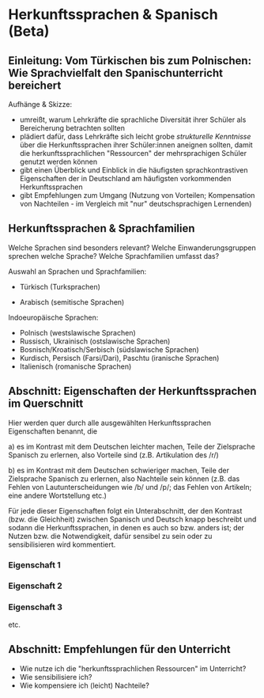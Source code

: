 # Herkunftssprachen & Spanisch (Beta)

## Einleitung: Vom Türkischen bis zum Polnischen: Wie Sprachvielfalt den Spanischunterricht bereichert

Aufhänge & Skizze:  

- umreißt, warum Lehrkräfte die sprachliche Diversität ihrer Schüler als Bereicherung betrachten sollten
- plädiert dafür, dass Lehrkräfte sich leicht grobe *strukturelle Kenntnisse* über die Herkunftssprachen ihrer Schüler:innen aneignen sollten, damit die herkunftssprachlichen "Ressourcen" der mehrsprachigen Schüler genutzt werden können
- gibt einen Überblick und Einblick in die häufigsten sprachkontrastiven Eigenschaften der in Deutschland am häufigsten vorkommenden Herkunftssprachen
- gibt Empfehlungen zum Umgang (Nutzung von Vorteilen; Kompensation von Nachteilen - im Vergleich mit "nur" deutschsprachigen Lernenden)

## Herkunftssprachen & Sprachfamilien

Welche Sprachen sind besonders relevant? Welche Einwanderungsgruppen sprechen welche Sprache? Welche Sprachfamilien umfasst das?

Auswahl an Sprachen und Sprachfamilien:

- Türkisch (Turksprachen)

- Arabisch (semitische Sprachen)

Indoeuropäische Sprachen:  

- Polnisch (westslawische Sprachen)  
- Russisch, Ukrainisch (ostslawische Sprachen)  
- Bosnisch/Kroatisch/Serbisch (südslawische Sprachen)  
- Kurdisch, Persisch (Farsi/Dari), Paschtu (iranische Sprachen)  
- Italienisch (romanische Sprachen)

## Abschnitt: Eigenschaften der Herkunftssprachen im Querschnitt  

Hier werden quer durch alle ausgewählten Herkunftssprachen Eigenschaften benannt, die  
  
a) es im Kontrast mit dem Deutschen leichter machen, Teile der Zielsprache Spanisch zu erlernen, also Vorteile sind (z.B. Artikulation des /r/)  
  
b) es im Kontrast mit dem Deutschen schwieriger machen, Teile der Zielsprache Spanisch zu erlernen, also Nachteile sein können (z.B. das Fehlen von Lautunterscheidungen wie /b/ und /p/; das Fehlen von Artikeln; eine andere Wortstellung etc.)  
  
Für jede dieser Eigenschaften folgt ein Unterabschnitt, der den Kontrast (bzw. die Gleichheit) zwischen Spanisch und Deutsch knapp beschreibt und sodann die Herkunftssprachen, in denen es auch so bzw. anders ist; der Nutzen bzw. die Notwendigkeit, dafür sensibel zu sein oder zu sensibilisieren wird kommentiert.

### Eigenschaft 1

### Eigenschaft 2

### Eigenschaft 3

etc.

## Abschnitt: Empfehlungen für den Unterricht  

- Wie nutze ich die "herkunftssprachlichen Ressourcen" im Unterricht?
- Wie sensibilisiere ich?
- Wie kompensiere ich (leicht) Nachteile?
